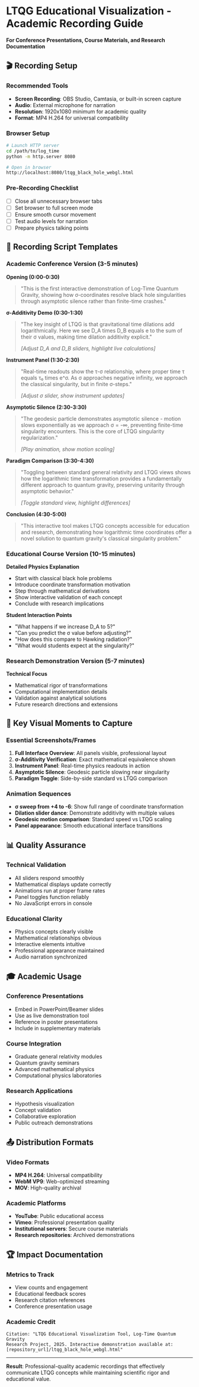 # LTQG Educational Visualization - Academic Recording Guide

**For Conference Presentations, Course Materials, and Research Documentation**

## 🎬 **Recording Setup**

### **Recommended Tools**
- **Screen Recording**: OBS Studio, Camtasia, or built-in screen capture
- **Audio**: External microphone for narration
- **Resolution**: 1920x1080 minimum for academic quality
- **Format**: MP4 H.264 for universal compatibility

### **Browser Setup**
```bash
# Launch HTTP server
cd /path/to/log_time
python -m http.server 8080

# Open in browser
http://localhost:8080/ltqg_black_hole_webgl.html
```

### **Pre-Recording Checklist**
- [ ] Close all unnecessary browser tabs
- [ ] Set browser to full screen mode
- [ ] Ensure smooth cursor movement
- [ ] Test audio levels for narration
- [ ] Prepare physics talking points

## 📝 **Recording Script Templates**

### **Academic Conference Version (3-5 minutes)**

**Opening (0:00-0:30)**
> "This is the first interactive demonstration of Log-Time Quantum Gravity, 
> showing how σ-coordinates resolve black hole singularities through 
> asymptotic silence rather than finite-time crashes."

**σ-Additivity Demo (0:30-1:30)**
> "The key insight of LTQG is that gravitational time dilations add 
> logarithmically. Here we see D_A times D_B equals e to the sum of 
> their σ values, making time dilation additivity explicit."
>
> *[Adjust D_A and D_B sliders, highlight live calculations]*

**Instrument Panel (1:30-2:30)**
> "Real-time readouts show the τ-σ relationship, where proper time τ 
> equals τ₀ times e^σ. As σ approaches negative infinity, we approach 
> the classical singularity, but in finite σ-steps."
>
> *[Adjust σ slider, show instrument updates]*

**Asymptotic Silence (2:30-3:30)**
> "The geodesic particle demonstrates asymptotic silence - motion slows 
> exponentially as we approach σ = -∞, preventing finite-time singularity 
> encounters. This is the core of LTQG singularity regularization."
>
> *[Play animation, show motion scaling]*

**Paradigm Comparison (3:30-4:30)**
> "Toggling between standard general relativity and LTQG views shows how 
> the logarithmic time transformation provides a fundamentally different 
> approach to quantum gravity, preserving unitarity through asymptotic behavior."
>
> *[Toggle standard view, highlight differences]*

**Conclusion (4:30-5:00)**
> "This interactive tool makes LTQG concepts accessible for education and 
> research, demonstrating how logarithmic time coordinates offer a novel 
> solution to quantum gravity's classical singularity problem."

### **Educational Course Version (10-15 minutes)**

**Detailed Physics Explanation**
- Start with classical black hole problems
- Introduce coordinate transformation motivation  
- Step through mathematical derivations
- Show interactive validation of each concept
- Conclude with research implications

**Student Interaction Points**
- "What happens if we increase D_A to 5?"
- "Can you predict the σ value before adjusting?"
- "How does this compare to Hawking radiation?"
- "What would students expect at the singularity?"

### **Research Demonstration Version (5-7 minutes)**

**Technical Focus**
- Mathematical rigor of transformations
- Computational implementation details
- Validation against analytical solutions
- Future research directions and extensions

## 🎯 **Key Visual Moments to Capture**

### **Essential Screenshots/Frames**
1. **Full Interface Overview**: All panels visible, professional layout
2. **σ-Additivity Verification**: Exact mathematical equivalence shown
3. **Instrument Panel**: Real-time physics readouts in action
4. **Asymptotic Silence**: Geodesic particle slowing near singularity
5. **Paradigm Toggle**: Side-by-side standard vs LTQG comparison

### **Animation Sequences**
- **σ sweep from +4 to -6**: Show full range of coordinate transformation
- **Dilation slider dance**: Demonstrate additivity with multiple values
- **Geodesic motion comparison**: Standard speed vs LTQG scaling
- **Panel appearance**: Smooth educational interface transitions

## 📊 **Quality Assurance**

### **Technical Validation**
- All sliders respond smoothly
- Mathematical displays update correctly
- Animations run at proper frame rates
- Panel toggles function reliably
- No JavaScript errors in console

### **Educational Clarity**
- Physics concepts clearly visible
- Mathematical relationships obvious
- Interactive elements intuitive
- Professional appearance maintained
- Audio narration synchronized

## 🎓 **Academic Usage**

### **Conference Presentations**
- Embed in PowerPoint/Beamer slides
- Use as live demonstration tool
- Reference in poster presentations
- Include in supplementary materials

### **Course Integration**
- Graduate general relativity modules
- Quantum gravity seminars
- Advanced mathematical physics
- Computational physics laboratories

### **Research Applications**
- Hypothesis visualization
- Concept validation
- Collaborative exploration
- Public outreach demonstrations

## 📤 **Distribution Formats**

### **Video Formats**
- **MP4 H.264**: Universal compatibility
- **WebM VP9**: Web-optimized streaming
- **MOV**: High-quality archival

### **Academic Platforms**
- **YouTube**: Public educational access
- **Vimeo**: Professional presentation quality
- **Institutional servers**: Secure course materials
- **Research repositories**: Archived demonstrations

## 🏆 **Impact Documentation**

### **Metrics to Track**
- View counts and engagement
- Educational feedback scores  
- Research citation references
- Conference presentation usage

### **Academic Credit**
```
Citation: "LTQG Educational Visualization Tool, Log-Time Quantum Gravity 
Research Project, 2025. Interactive demonstration available at: 
[repository_url]/ltqg_black_hole_webgl.html"
```

---

**Result**: Professional-quality academic recordings that effectively communicate LTQG concepts while maintaining scientific rigor and educational value.